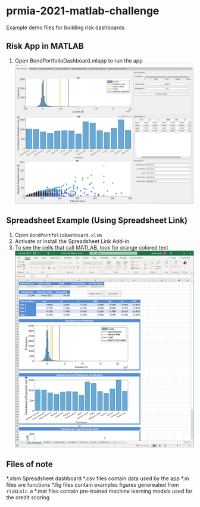 # prmia-2021-matlab-challenge
 Example demo files for building risk dashboards

## Risk App in MATLAB
1. Open BondPortfolioDashboard.mlapp to run the app
![Risk Dashboard Example](BondPortfolioDashboard.png)

## Spreadsheet Example (Using Spreadsheet Link)
1. Open `BondPortfolioDashboard.xlsm`
2. Activate or install the Spreadsheet Link Add-in
3. To see the cells that call MATLAB, look for orange colored text
![Spreadsheet Dashboard Example](SpreadsheetDashboard.png)

## Files of note
*.xlsm Spreadsheet dashboard
*.csv files contain data used by the app
*.m files are functions
*.fig files contain examples figures genereated from `riskCalc.m`
*.mat files contain pre-trained machine learning models used for the credit scoring
